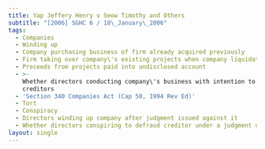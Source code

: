 ```yaml
---
title: Yap Jeffery Henry v Seow Timothy and Others
subtitle: "[2006] SGHC 6 / 18\_January\_2006"
tags:
  - Companies
  - Winding up
  - Company purchasing business of firm already acquired previously
  - Firm taking over company\'s existing projects when company liquidated
  - Proceeds from projects paid into undisclosed account
  - >-
    Whether directors conducting company\'s business with intention to defraud
    creditors
  - 'Section 340 Companies Act (Cap 50, 1994 Rev Ed)'
  - Tort
  - Conspiracy
  - Directors winding up company after judgment issued against it
  - Whether directors conspiring to defraud creditor under a judgment debt
layout: single
---
```


